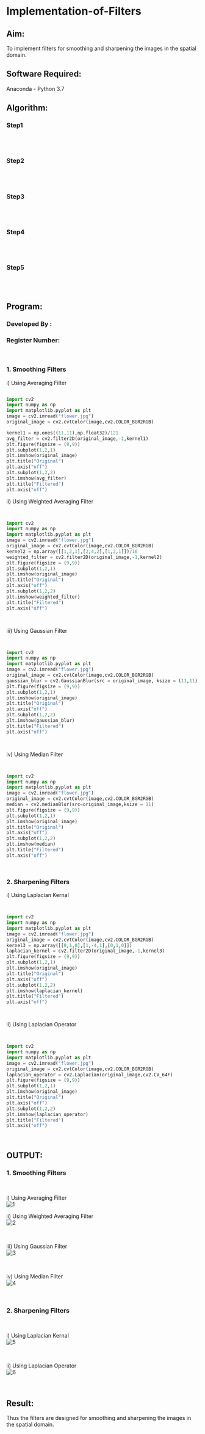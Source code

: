# Implementation-of-Filters
## Aim:
To implement filters for smoothing and sharpening the images in the spatial domain.

## Software Required:
Anaconda - Python 3.7

## Algorithm:
### Step1
</br>
</br> 

### Step2
</br>
</br> 

### Step3
</br>
</br> 

### Step4
</br>
</br> 

### Step5
</br>
</br> 

## Program:
### Developed By   :
### Register Number:
</br>

### 1. Smoothing Filters

i) Using Averaging Filter
```Python

import cv2
import numpy as np
import matplotlib.pyplot as plt
image = cv2.imread("flower.jpg")
original_image = cv2.cvtColor(image,cv2.COLOR_BGR2RGB)

kernel1 = np.ones((11,11),np.float32)/121
avg_filter = cv2.filter2D(original_image,-1,kernel1)
plt.figure(figsize = (9,9))
plt.subplot(1,2,1)
plt.imshow(original_image)
plt.title("Original")
plt.axis("off")
plt.subplot(1,2,2)
plt.imshow(avg_filter)
plt.title("Filtered")
plt.axis("off")


```
ii) Using Weighted Averaging Filter
```Python


import cv2
import numpy as np
import matplotlib.pyplot as plt
image = cv2.imread("flower.jpg")
original_image = cv2.cvtColor(image,cv2.COLOR_BGR2RGB)
kernel2 = np.array([[1,2,1],[2,4,2],[1,2,1]])/16
weighted_filter = cv2.filter2D(original_image,-1,kernel2)
plt.figure(figsize = (9,9))
plt.subplot(1,2,1)
plt.imshow(original_image)
plt.title("Original")
plt.axis("off")
plt.subplot(1,2,2)
plt.imshow(weighted_filter)
plt.title("Filtered")
plt.axis("off")




```
iii) Using Gaussian Filter
```Python


import cv2
import numpy as np
import matplotlib.pyplot as plt
image = cv2.imread("flower.jpg")
original_image = cv2.cvtColor(image,cv2.COLOR_BGR2RGB)
gaussian_blur = cv2.GaussianBlur(src = original_image, ksize = (11,11), sigmaX=0, sigmaY=0)
plt.figure(figsize = (9,9))
plt.subplot(1,2,1)
plt.imshow(original_image)
plt.title("Original")
plt.axis("off")
plt.subplot(1,2,2)
plt.imshow(gaussian_blur)
plt.title("Filtered")
plt.axis("off")




```

iv) Using Median Filter
```Python


import cv2
import numpy as np
import matplotlib.pyplot as plt
image = cv2.imread("flower.jpg")
original_image = cv2.cvtColor(image,cv2.COLOR_BGR2RGB)
median = cv2.medianBlur(src=original_image,ksize = 11)
plt.figure(figsize = (9,9))
plt.subplot(1,2,1)
plt.imshow(original_image)
plt.title("Original")
plt.axis("off")
plt.subplot(1,2,2)
plt.imshow(median)
plt.title("Filtered")
plt.axis("off")




```

### 2. Sharpening Filters
i) Using Laplacian Kernal
```Python


import cv2
import numpy as np
import matplotlib.pyplot as plt
image = cv2.imread("flower.jpg")
original_image = cv2.cvtColor(image,cv2.COLOR_BGR2RGB)
kernel3 = np.array([[0,1,0],[1,-4,1],[0,1,0]])
laplacian_kernel = cv2.filter2D(original_image,-1,kernel3)
plt.figure(figsize = (9,9))
plt.subplot(1,2,1)
plt.imshow(original_image)
plt.title("Original")
plt.axis("off")
plt.subplot(1,2,2)
plt.imshow(laplacian_kernel)
plt.title("Filtered")
plt.axis("off")




```
ii) Using Laplacian Operator
```Python


import cv2
import numpy as np
import matplotlib.pyplot as plt
image = cv2.imread("flower.jpg")
original_image = cv2.cvtColor(image,cv2.COLOR_BGR2RGB)
laplacian_operator = cv2.Laplacian(original_image,cv2.CV_64F)
plt.figure(figsize = (9,9))
plt.subplot(1,2,1)
plt.imshow(original_image)
plt.title("Original")
plt.axis("off")
plt.subplot(1,2,2)
plt.imshow(laplacian_operator)
plt.title("Filtered")
plt.axis("off")




```

## OUTPUT:
### 1. Smoothing Filters
</br>

i) Using Averaging Filter
</br>
![1](https://user-images.githubusercontent.com/93427286/170527466-c6a620d5-6045-4e32-92d4-5de05eaf6efb.jpg)



ii) Using Weighted Averaging Filter
</br>
![2](https://user-images.githubusercontent.com/93427286/170527508-0ae182ac-b9b5-4023-8dab-55333d8df921.jpg)

</br>


iii) Using Gaussian Filter
</br>
![3](https://user-images.githubusercontent.com/93427286/170527591-8724a6e9-d555-4f80-9aee-948404e38190.jpg)

</br>


iv) Using Median Filter
</br>
![4](https://user-images.githubusercontent.com/93427286/170527631-a894050d-2d4d-44b6-9f21-b5c9e69c19d6.jpg)

</br>


### 2. Sharpening Filters
</br>

i) Using Laplacian Kernal
</br>
![5](https://user-images.githubusercontent.com/93427286/170527704-88e945ae-dfbd-4967-9e3e-628369426a06.jpg)

</br>


ii) Using Laplacian Operator
</br>
![6](https://user-images.githubusercontent.com/93427286/170527748-0f7f3f26-e639-4d32-a388-1976ac3e2d82.jpg)

</br>


## Result:
Thus the filters are designed for smoothing and sharpening the images in the spatial domain.
